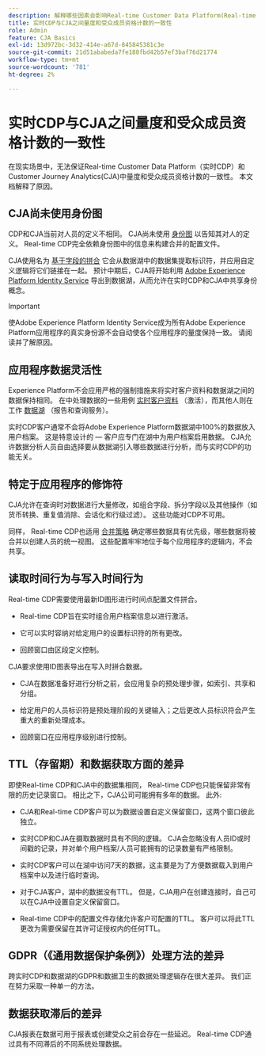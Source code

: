 ```yaml
---
description: 解释哪些因素会影响Real-time Customer Data Platform(Real-time CDP)与CJA之间量度和受众成员资格计数的一致性。
title: 实时CDP与CJA之间量度和受众成员资格计数的一致性
role: Admin
feature: CJA Basics
exl-id: 13d972bc-3d32-414e-a67d-845845381c3e
source-git-commit: 21d51ababeda7fe188fbd42b57ef3baf76d21774
workflow-type: tm+mt
source-wordcount: '781'
ht-degree: 2%

---
```



# 实时CDP与CJA之间量度和受众成员资格计数的一致性

在现实场景中，无法保证Real-time Customer Data Platform（实时CDP）和Customer Journey Analytics(CJA)中量度和受众成员资格计数的一致性。 本文档解释了原因。

## CJA尚未使用身份图

CDP和CJA当前对人员的定义不相同。 CJA尚未使用 [身份图](https://experienceleague.adobe.com/docs/experience-platform/identity/home.html?lang=zh-Hans) 以告知其对人的定义。 Real-time CDP完全依赖身份图中的信息来构建合并的配置文件。

CJA使用名为 [基于字段的拼合](/help/connections/cca/overview.md) 它会从数据湖中的数据集提取标识符，并应用自定义逻辑将它们链接在一起。 预计中期后，CJA将开始利用 [Adobe Experience Platform Identity Service](https://experienceleague.adobe.com/docs/experience-platform/identity/home.html?lang=en) 导出到数据湖，从而允许在实时CDP和CJA中共享身份概念。

>[!IMPORTANT]
>
>使Adobe Experience Platform Identity Service成为所有Adobe Experience Platform应用程序的真实身份源不会自动使各个应用程序的量度保持一致。 请阅读并了解原因。

## 应用程序数据灵活性

Experience Platform不会应用严格的强制措施来将实时客户资料和数据湖之间的数据保持相同。 在中处理数据的一些用例 [实时客户资料](https://experienceleague.adobe.com/docs/experience-platform/rtcdp/profile/profile-overview.html?lang=en) （激活），而其他人则在工作 [数据湖](https://business.adobe.com/blog/basics/data-lake) （报告和查询服务）。

实时CDP客户通常不会将Adobe Experience Platform数据湖中100%的数据放入用户档案。 这是特意设计的 — 客户应专门在湖中为用户档案启用数据。 CJA允许数据分析人员自由选择要从数据湖引入哪些数据进行分析，而与实时CDP的功能无关。

## 特定于应用程序的修饰符

CJA允许在查询时对数据进行大量修改，如组合字段、拆分字段以及其他操作（如货币转换、重复值消除、会话化和行级过滤）。 这些功能对CDP不可用。

同样， Real-time CDP也适用 [合并策略](https://experienceleague.adobe.com/docs/experience-platform/profile/merge-policies/overview.html?lang=en) 确定哪些数据具有优先级，哪些数据将被合并以创建人员的统一视图。 这些配置牢牢地位于每个应用程序的逻辑内，不会共享。

## 读取时间行为与写入时间行为

Real-time CDP需要使用最新ID图形进行时间点配置文件拼合。

* Real-time CDP旨在实时组合用户档案信息以进行激活。

* 它可以实时容纳对给定用户的设置标识符的所有更改。

* 回顾窗口由区段定义控制。

CJA要求使用ID图表导出在写入时拼合数据。

* CJA在数据准备好进行分析之前，会应用复杂的预处理步骤，如索引、共享和分组。

* 给定用户的人员标识符是预处理阶段的关键输入；之后更改人员标识符会产生重大的重新处理成本。

* 回顾窗口在应用程序级别进行控制。

## TTL（存留期）和数据获取方面的差异

即使Real-time CDP和CJA中的数据集相同， Real-time CDP也只能保留非常有限的历史记录窗口。 相比之下，CJA公司可能拥有多年的数据。 此外:

* CJA和Real-time CDP客户可以为数据设置自定义保留窗口，这两个窗口彼此独立。

* 实时CDP和CJA在摄取数据时具有不同的逻辑。 CJA会忽略没有人员ID或时间戳的记录，并对单个用户档案/人员可能拥有的记录数量有严格限制。

* 实时CDP客户可以在湖中访问7天的数据，这主要是为了方便数据载入到用户档案中以及进行临时查询。

* 对于CJA客户，湖中的数据没有TTL。 但是，CJA用户在创建连接时，自己可以在CJA中设置自定义保留窗口。

* Real-time CDP中的配置文件存储允许客户可配置的TTL。 客户可以将此TTL更改为需要保留在其许可证授权内的任何TTL。

## GDPR（《通用数据保护条例》）处理方法的差异

跨实时CDP和数据湖的GDPR和数据卫生的数据处理逻辑存在很大差异。 我们正在努力采取一种单一的方法。

## 数据获取滞后的差异

CJA报表在数据可用于报表或创建受众之前会存在一些延迟。 Real-time CDP通过具有不同滞后的不同系统处理数据。
